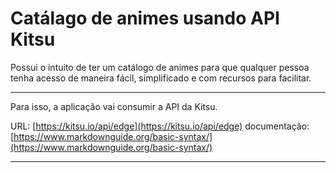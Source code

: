 # Catálago de animes usando API Kitsu

Possui o intuito de ter um catálogo de animes para que qualquer pessoa tenha acesso de maneira fácil, simplificado e com recursos para facilitar.

---

Para isso, a aplicação vai consumir a API da Kitsu.

URL: [https://kitsu.io/api/edge](https://kitsu.io/api/edge)
documentação: [https://www.markdownguide.org/basic-syntax/](https://www.markdownguide.org/basic-syntax/)

---
